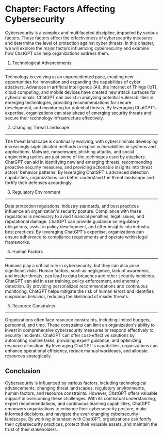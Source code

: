 Chapter: Factors Affecting Cybersecurity
========================================

Cybersecurity is a complex and multifaceted discipline, impacted by various factors. These factors affect the effectiveness of cybersecurity measures and determine the level of protection against cyber threats. In this chapter, we will explore the major factors influencing cybersecurity and examine how ChatGPT can help organizations address them.

1. Technological Advancements
-----------------------------

Technology is evolving at an unprecedented pace, creating new opportunities for innovation and expanding the capabilities of cyber attackers. Advances in artificial intelligence (AI), the Internet of Things (IoT), cloud computing, and mobile devices have created new attack surfaces for cybercriminals. ChatGPT can assist in analyzing potential vulnerabilities in emerging technologies, providing recommendations for secure development, and monitoring for potential threats. By leveraging ChatGPT's expertise, organizations can stay ahead of emerging security threats and secure their technology infrastructure effectively.

2. Changing Threat Landscape
----------------------------

The threat landscape is continually evolving, with cybercriminals developing increasingly sophisticated methods to exploit vulnerabilities in systems and applications. Malware, ransomware, phishing attacks, and social engineering tactics are just some of the techniques used by attackers. ChatGPT can aid in identifying new and emerging threats, recommending proactive security measures, and providing actionable insights into threat actors' behavior patterns. By leveraging ChatGPT's advanced detection capabilities, organizations can better understand the threat landscape and fortify their defenses accordingly.

3. Regulatory Environment
-------------------------

Data protection regulations, industry standards, and best practices influence an organization's security posture. Compliance with these regulations is necessary to avoid financial penalties, legal issues, and reputational damage. ChatGPT can provide guidance on regulatory obligations, assist in policy development, and offer insights into industry best practices. By leveraging ChatGPT's expertise, organizations can ensure adherence to compliance requirements and operate within legal frameworks.

4. Human Factors
----------------

Humans play a critical role in cybersecurity, but they can also pose significant risks. Human factors, such as negligence, lack of awareness, and insider threats, can lead to data breaches and other security incidents. ChatGPT can aid in user training, policy enforcement, and anomaly detection. By providing personalized recommendations and continuous monitoring, ChatGPT helps mitigate the risk of human errors and identifies suspicious behavior, reducing the likelihood of insider threats.

5. Resource Constraints
-----------------------

Organizations often face resource constraints, including limited budgets, personnel, and time. These constraints can limit an organization's ability to invest in comprehensive cybersecurity measures or respond effectively to security incidents. ChatGPT can offer cost-effective solutions by automating routine tasks, providing expert guidance, and optimizing resource allocation. By leveraging ChatGPT's capabilities, organizations can enhance operational efficiency, reduce manual workloads, and allocate resources strategically.

Conclusion
----------

Cybersecurity is influenced by various factors, including technological advancements, changing threat landscapes, regulatory environments, human factors, and resource constraints. However, ChatGPT offers valuable support in overcoming these challenges. With its contextual understanding, expert recommendations, and continuous learning capabilities, ChatGPT empowers organizations to enhance their cybersecurity posture, make informed decisions, and navigate the ever-changing cybersecurity landscape. By working in tandem with ChatGPT, organizations can fortify their cybersecurity practices, protect their valuable assets, and maintain the trust of their stakeholders.
